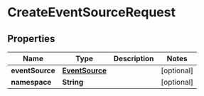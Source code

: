 

# CreateEventSourceRequest

## Properties

Name | Type | Description | Notes
------------ | ------------- | ------------- | -------------
**eventSource** | [**EventSource**](EventSource.md) |  |  [optional]
**namespace** | **String** |  |  [optional]




